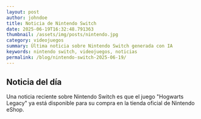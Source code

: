 ```yaml
---
layout: post
author: johndoe
title: Noticia de Nintendo Switch
date: 2025-06-19T16:32:48.791363
thumbnail: /assets/img/posts/nintendo.jpg
category: videojuegos
summary: Última noticia sobre Nintendo Switch generada con IA
keywords: nintendo switch, videojuegos, noticias
permalink: /blog/nintendo-switch-2025-06-19/
---
```


## Noticia del día

Una noticia reciente sobre Nintendo Switch es que el juego "Hogwarts Legacy" ya está disponible para su compra en la tienda oficial de Nintendo eShop.
